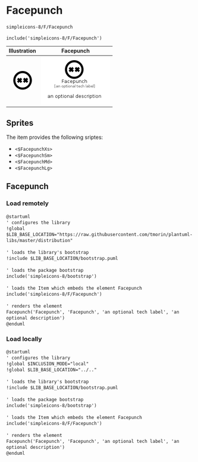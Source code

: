# Facepunch


```text
simpleicons-8/F/Facepunch
```

```text
include('simpleicons-8/F/Facepunch')
```



| Illustration | Facepunch |
| :---: | :---: |
| ![illustration for Illustration](../../simpleicons-8/F/Facepunch.png) | ![illustration for Facepunch](../../simpleicons-8/F/Facepunch.Local.png) |



## Sprites
The item provides the following sriptes:

- `<$FacepunchXs>`
- `<$FacepunchSm>`
- `<$FacepunchMd>`
- `<$FacepunchLg>`





## Facepunch

### Load remotely
```plantuml
@startuml
' configures the library
!global $LIB_BASE_LOCATION="https://raw.githubusercontent.com/tmorin/plantuml-libs/master/distribution"

' loads the library's bootstrap
!include $LIB_BASE_LOCATION/bootstrap.puml

' loads the package bootstrap
include('simpleicons-8/bootstrap')

' loads the Item which embeds the element Facepunch
include('simpleicons-8/F/Facepunch')

' renders the element
Facepunch('Facepunch', 'Facepunch', 'an optional tech label', 'an optional description')
@enduml
```

### Load locally
```plantuml
@startuml
' configures the library
!global $INCLUSION_MODE="local"
!global $LIB_BASE_LOCATION="../.."

' loads the library's bootstrap
!include $LIB_BASE_LOCATION/bootstrap.puml

' loads the package bootstrap
include('simpleicons-8/bootstrap')

' loads the Item which embeds the element Facepunch
include('simpleicons-8/F/Facepunch')

' renders the element
Facepunch('Facepunch', 'Facepunch', 'an optional tech label', 'an optional description')
@enduml
```

